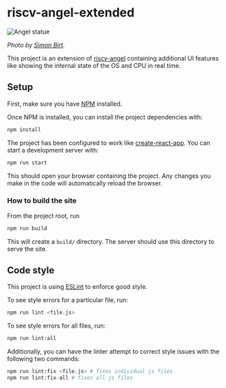 # riscv-angel-extended

![Angel statue](public/assets/images/statue.jpg)

_Photo by [Simon Birt](https://unsplash.com/@simonbirt)._

This project is an extension of [riscv-angel](https://github.com/riscv/riscv-angel) containing additional UI features like showing the internal state of the OS and CPU in real time.

## Setup

First, make sure you have [NPM](https://www.npmjs.com/get-npm) installed.

Once NPM is installed, you can install the project dependencies with:

```bash
npm install
```

The project has been configured to work like [create-react-app](https://reactjs.org/docs/create-a-new-react-app.html). You can start a development server with:

```bash
npm run start
```

This should open your browser containing the project. Any changes you make in the code will automatically reload the browser.

### How to build the site

From the project root, run

```bash
npm run build
```

This will create a `build/` directory.
The server should use this directory to serve the site.

## Code style

This project is using [ESLint](https://eslint.org/) to enforce good style.

To see style errors for a particular file, run:

```bash
npm run lint <file.js>
```

To see style errors for all files, run:

```bash
npm run lint:all
```

Additionally, you can have the linter attempt to correct style issues with the following two commands:

```bash
npm run lint:fix <file.js> # fixes individual js files
npm run lint:fix-all # fixes all js files
```
